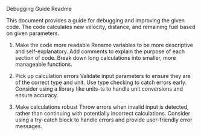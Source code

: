 Debugging Guide Readme

This document provides a guide for debugging and improving the given code. The code calculates new velocity, distance, and remaining fuel based on given parameters.

1. Make the code more readable
Rename variables to be more descriptive and self-explanatory.
Add comments to explain the purpose of each section of code.
Break down long calculations into smaller, more manageable functions.

2. Pick up calculation errors
Validate input parameters to ensure they are of the correct type and unit.
Use type checking to catch errors early.
Consider using a library like units-ts to handle unit conversions and ensure accuracy.

3. Make calculations robust
Throw errors when invalid input is detected, rather than continuing with potentially incorrect calculations.
Consider using a try-catch block to handle errors and provide user-friendly error messages.